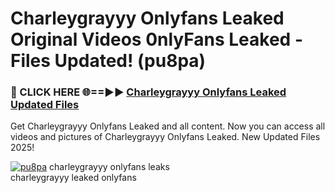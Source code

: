 # Charleygrayyy Onlyfans Leaked Original Videos 0nlyFans Leaked - Files Updated! (pu8pa)

<h3>🔴 CLICK HERE 🌐==►► <a href="https://tinyurl.com/4seja8ks" rel="nofollow">Charleygrayyy Onlyfans Leaked Updated Files</a></h3>

Get Charleygrayyy Onlyfans Leaked and all content. Now you can access all videos and pictures of Charleygrayyy Onlyfans Leaked. New Updated Files 2025!

[![pu8pa](https://i.imgur.com/EWjZXRe.gif)](https://tinyurl.com/4seja8ks)
charleygrayyy onlyfans leaks<br>
charleygrayyy leaked onlyfans
